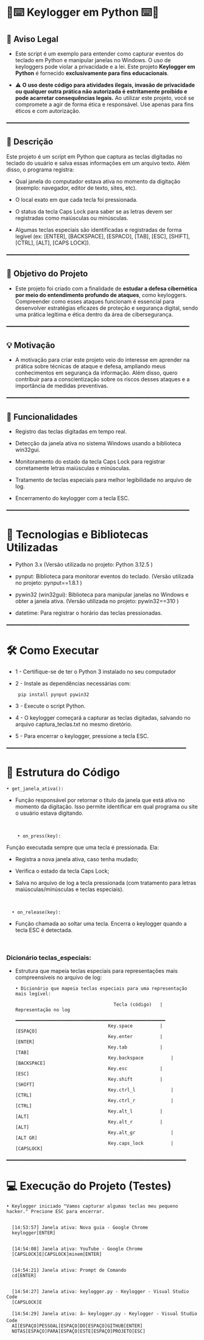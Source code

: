 #  👾⌨️ Keylogger em Python ⌨️👾

## 🔐 Aviso Legal
* Este script é um exemplo para entender como capturar eventos do teclado em Python e manipular janelas no Windows. O uso de keyloggers pode violar a privacidade e a lei.
Este projeto **Keylogger em Python** é fornecido **exclusivamente para fins educacionais**.

*  ⚠ **O uso deste código para atividades ilegais, invasão de privacidade ou qualquer outra prática não autorizada é estritamente proibido e pode acarretar consequências legais.**
Ao utilizar este projeto, você se compromete a agir de forma ética e responsável. Use apenas para fins éticos e com autorização.

━━━━━━━━━━━━━━━━━━━━━━━━━━━━━━━━━━━━━━━━━━━━━━━━━━━━━━━━━

## 📄 Descrição
Este projeto é um script em Python que captura as teclas digitadas no teclado do usuário e salva essas informações em um arquivo texto. Além disso, o programa registra:

* Qual janela do computador estava ativa no momento da digitação (exemplo: navegador, editor de texto, sites, etc).

* O local exato em que cada tecla foi pressionada.

* O status da tecla Caps Lock para saber se as letras devem ser registradas como maiúsculas ou minúsculas.

* Algumas teclas especiais são identificadas e registradas de forma legível (ex: [ENTER], [BACKSPACE], [ESPACO], [TAB], [ESC], [SHIFT], [CTRL], [ALT], [CAPS LOCK]).

━━━━━━━━━━━━━━━━━━━━━━━━━━━━━━━━━━━━━━━━━━━━━━━━━━━━━━━━━

## 🎯 Objetivo do Projeto

* Este projeto foi criado com a finalidade de **estudar a defesa cibernética por meio do entendimento profundo de ataques**, como keyloggers. Compreender como esses ataques funcionam é essencial para desenvolver estratégias eficazes de proteção e segurança digital, sendo uma prática legítima e ética dentro da área de cibersegurança.

━━━━━━━━━━━━━━━━━━━━━━━━━━━━━━━━━━━━━━━━━━━━━━━━━━━━━━━━━

## 💡 Motivação

* A motivação para criar este projeto veio do interesse em aprender na prática sobre técnicas de ataque e defesa, ampliando meus conhecimentos em segurança da informação. Além disso, quero contribuir para a conscientização sobre os riscos desses ataques e a importância de medidas preventivas.

━━━━━━━━━━━━━━━━━━━━━━━━━━━━━━━━━━━━━━━━━━━━━━━━━━━━━━━━━
  
## 🔧 Funcionalidades 

* Registro das teclas digitadas em tempo real.

* Detecção da janela ativa no sistema Windows usando a biblioteca win32gui.

* Monitoramento do estado da tecla Caps Lock para registrar corretamente letras maiúsculas e minúsculas.

* Tratamento de teclas especiais para melhor legibilidade no arquivo de log.

* Encerramento do keylogger com a tecla ESC.

━━━━━━━━━━━━━━━━━━━━━━━━━━━━━━━━━━━━━━━━━━━━━━━━━━━━━━━━━

# 📱 Tecnologias e Bibliotecas Utilizadas 

* Python 3.x (Versão utilizada no projeto: Python 3.12.5 )

* pynput: Biblioteca para monitorar eventos do teclado. (Versão utilizada no projeto: pynput==1.8.1 )

* pywin32 (win32gui): Biblioteca para manipular janelas no Windows e obter a janela ativa. (Versão utilizada no projeto: pywin32==310 )

* datetime: Para registrar o horário das teclas pressionadas.

━━━━━━━━━━━━━━━━━━━━━━━━━━━━━━━━━━━━━━━━━━━━━━━━━━━━━━━━━

# 🛠️ Como Executar
* 1 - Certifique-se de ter o Python 3 instalado no seu computador 
  
* 2 - Instale as dependências necessárias com:
 
       pip install pynput pywin32
  
* 3 - Execute o script Python.

* 4 - O keylogger começará a capturar as teclas digitadas, salvando no arquivo captura_teclas.txt no mesmo diretório.

* 5 - Para encerrar o keylogger, pressione a tecla ESC.

━━━━━━━━━━━━━━━━━━━━━━━━━━━━━━━━━━━━━━━━━━━━━━━━━━━━━━━━
# 📁 Estrutura do Código

    • get_janela_ativa():
  
  * Função responsável por retornar o título da janela que está ativa no momento da digitação. Isso permite identificar em qual programa ou site o usuário estava digitando.
<br>

        • on_press(key):
   Função executada sempre que uma tecla é pressionada. Ela:
   
* Registra a nova janela ativa, caso tenha mudado;
  
* Verifica o estado da tecla Caps Lock;
  
* Salva no arquivo de log a tecla pressionada (com tratamento para letras maiúsculas/minúsculas e teclas especiais).
  
<br>

      • on_release(key):
  * Função chamada ao soltar uma tecla. Encerra o keylogger quando a tecla ESC é detectada.

<br>

### Dicionário teclas_especiais:

  * Estrutura que mapeia teclas especiais para representações mais compreensíveis no arquivo de log:

        • Dicionário que mapeia teclas especiais para uma representação mais legível:
    
                                            Tecla (código)	 |      Representação no log
                                        ━━━━━━━━━━━━━━━━━━━━━━━━━━━━━━━━━━━━━━━━━━━━━━━━━━━━━━━
                                          Key.space	         |         [ESPAÇO]
                                          Key.enter	         |         [ENTER]
                                          Key.tab	         |         [TAB]
                                          Key.backspace	         |         [BACKSPACE]
                                          Key.esc	         |         [ESC]
                                          Key.shift	         |         [SHIFT]
                                          Key.ctrl_l	         |         [CTRL]
                                          Key.ctrl_r	         |         [CTRL]
                                          Key.alt_l	         |         [ALT]
                                          Key.alt_r	         |         [ALT]
                                          Key.alt_gr	         |         [ALT GR]
                                          Key.caps_lock	         |         [CAPSLOCK]

━━━━━━━━━━━━━━━━━━━━━━━━━━━━━━━━━━━━━━━━━━━━━━━━━━━━━━━━
# 💻 Execução do Projeto (Testes)

    • Keylogger iniciado "Vamos capturar algumas teclas meu pequeno hacker." Precione ESC para encerrar.


      [14:53:57] Janela ativa: Nova guia - Google Chrome
      keylogger[ENTER]
      
      
      [14:54:08] Janela ativa: YouTube - Google Chrome
      [CAPSLOCK]E[CAPSLOCK]minem[ENTER]
      
      
      [14:54:21] Janela ativa: Prompt de Comando
      cd[ENTER]
      
      
      [14:54:27] Janela ativa: keylogger.py - Keylogger - Visual Studio Code
      [CAPSLOCK]E
      
      [14:54:29] Janela ativa: â— keylogger.py - Keylogger - Visual Studio Code
      AI[ESPAÇO]PESSOAL[ESPAÇO]DO[ESPAÇO]GITHUB[ENTER]
      NOTAS[ESPAÇO]PARA[ESPAÇO]ESTE[ESPAÇO]PROJETO[ESC]










